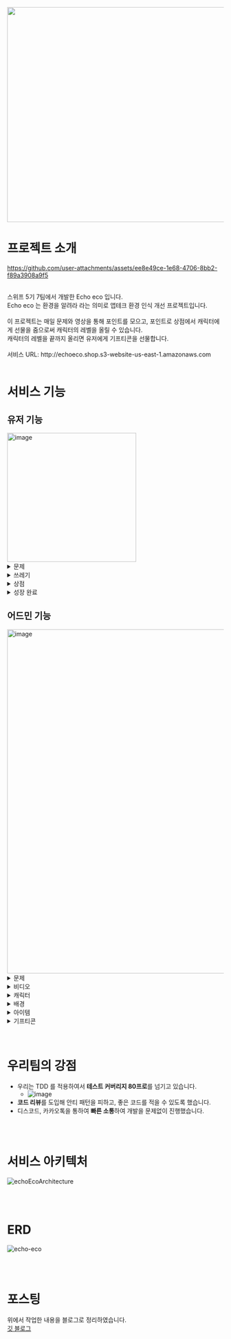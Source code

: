 <img src="https://github.com/user-attachments/assets/66c7ae94-28d5-4132-a555-72846e13b4af"  width="800" height="500"/>

# 프로젝트 소개

https://github.com/user-attachments/assets/ee8e49ce-1e68-4706-8bb2-f89a3908a9f5

<br>
스위프 5기 7팀에서 개발한 Echo eco 입니다.<br> 
Echo eco 는 환경을 알려라 라는 의미로 앱테크 환경 인식 개선 프로젝트입니다.<br>  
<br>
이 프로젝트는 매일 문제와 영상을 통해 포인트를 모으고, 포인트로 상점에서 캐릭터에게 선물을 줌으로써 캐릭터의 레벨을 올릴 수 있습니다.<br>
캐릭터의 레벨을 끝까지 올리면 유저에게 기프티콘을 선물합니다.<br>
<br>
서비스 URL: http://echoeco.shop.s3-website-us-east-1.amazonaws.com
<br>
<br> 

# 서비스 기능
## 유저 기능
<img width="300" alt="image" src="https://github.com/user-attachments/assets/f0663154-2dfe-4ef0-b015-730dedf6eca5">

<details>
<summary>문제</summary>

<img width="300" alt="image" src="https://github.com/user-attachments/assets/139ee826-ba57-4448-8740-a7800af4ec2a"><br>
문제를 푸는 페이지입니다.<br>
<br>

</details> 
 
<details> 
<summary>쓰레기</summary>

<img width="300" alt="image" src="https://github.com/user-attachments/assets/c6126390-fd2b-4187-8a15-dd67152c8311">
<br>

</details>

<details>
<summary>상점</summary> 

<img width="300" alt="image" src="https://github.com/user-attachments/assets/b2dba1c0-62f3-4779-a0b5-ece81fae093b">
<br>
<br>
<img width="300" alt="image" src="https://github.com/user-attachments/assets/fae26475-4780-446f-80ab-e6908d778c7e">
<br>


</details>

<details>
<summary>성장 완료</summary>

<img width="300" alt="image" src="https://github.com/user-attachments/assets/b6bc3d43-2dfa-43c6-a1e4-cef50637737d">
<br>
<br>
<img width="300" alt="image" src="https://github.com/user-attachments/assets/e1a613fc-d896-4624-abd1-255ab985e3b0">
<br>


</details>






## 어드민 기능
<img width="800" alt="image" src="https://github.com/user-attachments/assets/bbf6281b-330f-4dc5-a420-0f46ffcaad82">

<details>
<summary>문제</summary>

<img width="1000" alt="image" src="https://github.com/user-attachments/assets/f02f9ea6-b633-4ef5-8fc0-84cbdef530f1">
문제를 내는 페이지입니다.<br>
<br>

<img width="1000" alt="image" src="https://github.com/user-attachments/assets/4808d5f5-73ea-43e3-b19b-d501a2dd0b9d">
문제를 저장하는 페이지입니다.<br>
<br>

</details>

<details>
<summary>비디오</summary>

<img width="1000" alt="image" src="https://github.com/user-attachments/assets/a606f971-8a61-4193-bd55-b84224209e00">
읽기 페이지입니다.<br>
<br>

<img width="1000" alt="image" src="https://github.com/user-attachments/assets/47017d62-e77f-41ec-be3a-f94de372cdf3">
저장, 업데이트 페이지입니다.<br>
<br>

</details>

<details>
<summary>캐릭터</summary>

<img width="1000" alt="image" src="https://github.com/user-attachments/assets/9103de71-dafd-4484-a1c3-f78707d83f98">
읽기 페이지입니다.<br>
<br>

<img width="1000" alt="image" src="https://github.com/user-attachments/assets/8bcd67ef-0cf2-4ba1-b94e-fd702fca9721">
Detail 읽기 페이지입니다.<br>
<br>

<img width="1000" alt="image" src="https://github.com/user-attachments/assets/5b89f4df-8196-4362-8040-b71f9c83648d">
저장 페이지입니다.<br>
<br>

</details>

<details>
<summary>배경</summary>

<img width="1000" alt="image" src="https://github.com/user-attachments/assets/3ac31797-5e33-4325-a07c-ca14e5eb4268">
읽기 페이지입니다.<br>
<br>

<img width="700" alt="image" src="https://github.com/user-attachments/assets/a1100384-ec84-4625-8042-358c7bfb9008">
저장 페이지입니다.<br>
<br>

</details>

<details>
<summary>아이템</summary>

<img width="1000" alt="image" src="https://github.com/user-attachments/assets/961327d4-73f3-4d87-8124-67efe1f29562">
읽기 페이지입니다.<br>
<br>

<img width="539" alt="image" src="https://github.com/user-attachments/assets/1a50b184-8a3e-4c35-8df4-5bb3e1206df0">
저장 페이지입니다.<br>
<br>

</details>

<details>
<summary>기프티콘</summary>

<img width="1000" alt="image" src="https://github.com/user-attachments/assets/4a054a2a-2126-466c-9b71-d08c097f140e">
읽기 페이지입니다.<br>
<br>

<img width="837" alt="image" src="https://github.com/user-attachments/assets/3456a255-9c5d-43ca-bf4a-f09bb78275be">
전송 modal 입니다. <br>
<br>

<img width="1000" alt="image" src="https://github.com/user-attachments/assets/ae8ddec6-db02-4304-9d13-2fcd4b2a779c">
정보 페이지입니다.<br>
<br>

</details>



<br>
<br>


# 우리팀의 강점
- 우리는 TDD 를 적용하여서 **테스트 커버리지 80프로**를 넘기고 있습니다.
  - ![image](https://github.com/user-attachments/assets/cdde2c05-09e0-4396-afb2-89bf5c219cd7)
- **코드 리뷰**를 도입해 안티 패턴을 피하고, 좋은 코드를 적을 수 있도록 했습니다.
- 디스코드, 카카오톡을 통하여 **빠른 소통**하여 개발을 문제없이 진행했습니다.

<br>
<br>


# 서비스 아키텍처
![echoEcoArchitecture](https://github.com/user-attachments/assets/bd6c12e1-e7b8-4875-8e9b-89d1024399d7)

<br>
<br>


# ERD 
![echo-eco](https://github.com/user-attachments/assets/c4327862-0115-4f02-9f97-a16c48e3b36e)

<br>
<br>


# 포스팅
위에서 작업한 내용을 블로그로 정리하였습니다. <br>
[깃 블로그](https://pkt369.github.io/categories/project-setting/)



